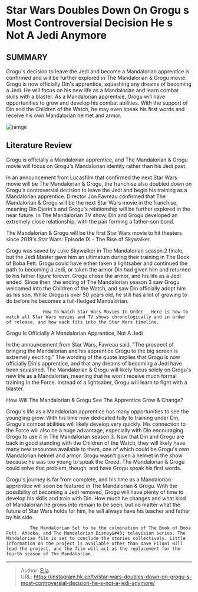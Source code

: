 # Star Wars Doubles Down On Grogu s Most Controversial Decision He s Not A Jedi Anymore


## SUMMARY 



  Grogu&#39;s decision to leave the Jedi and become a Mandalorian apprentice is confirmed and will be further explored in The Mandalorian &amp; Grogu movie.   Grogu is now officially Din&#39;s apprentice, squashing any dreams of becoming a Jedi. He will focus on his new life as a Mandalorian and learn combat skills with a blaster.   As a Mandalorian apprentice, Grogu will have opportunities to grow and develop his combat abilities. With the support of Din and the Children of the Watch, he may even speak his first words and receive his own Mandalorian helmet and armor.  

![iamge](https://static1.srcdn.com/wordpress/wp-content/uploads/2024/01/img_90a35a4c4dd3-1.jpeg)

## Literature Review
Grogu is officially a Mandalorian apprentice, and The Mandalorian &amp; Grogu movie will focus on Grogu&#39;s Mandalorian identity rather than his Jedi past.




In an announcement from Lucasfilm that confirmed the next Star Wars movie will be The Mandalorian &amp; Grogu, the franchise also doubled down on Grogu&#39;s controversial decision to leave the Jedi and begin his training as a Mandalorian apprentice. Director Jon Favreau confirmed that The Mandalorian &amp; Grogu will be the next Star Wars movie in the franchise, meaning Din Djarin&#39;s and Grogu&#39;s relationship will be further explored in the near future. In The Mandalorian TV show, Din and Grogu developed an extremely close relationship, with the pair forming a father-son bond.






The Mandalorian &amp; Grogu will be the first Star Wars movie to hit theaters since 2019&#39;s Star Wars: Episode IX - The Rise of Skywalker.




Grogu was saved by Luke Skywalker in The Mandalorian season 2 finale, but the Jedi Master gave him an ultimatum during their training in The Book of Boba Fett. Grogu could have either taken a lightsaber and continued the path to becoming a Jedi, or taken the armor Din had given him and returned to his father figure forever. Grogu chose the armor, and his life as a Jedi ended. Since then, the ending of The Mandalorian season 3 saw Grogu welcomed into the Children of the Watch, and saw Din officially adopt him as his son. While Grogu is over 50 years old, he still has a lot of growing to do before he becomes a full-fledged Mandalorian.

                  How To Watch Star Wars Movies In Order   Here is how to watch all Star Wars movies and TV shows chronologically and in order of release, and how each fits into the Star Wars timeline.    





 Grogu Is Officially A Mandalorian Apprentice, Not A Jedi 
          

In the announcement from Star Wars, Favreau said, &#34;The prospect of bringing the Mandalorian and his apprentice Grogu to the big screen is extremely exciting.&#34; The wording of the quote implies that Grogu is now officially Din&#39;s apprentice, and that any dreams of becoming a Jedi have been squashed. The Mandalorian &amp; Grogu will likely focus solely on Grogu&#39;s new life as a Mandalorian, meaning that he won&#39;t receive much formal training in the Force. Instead of a lightsaber, Grogu will learn to fight with a blaster.



 How Will The Mandalorian &amp; Grogu See The Apprentice Grow &amp; Change? 
          




Grogu&#39;s life as a Mandalorian apprentice has many opportunities to see the youngling grow. With his time now dedicated fully to training under Din, Grogu&#39;s combat abilities will likely develop very quickly. His connection to the Force will also be a huge advantage, especially with Din encouraging Grogu to use it in The Mandalorian season 3. Now that Din and Grogu are back in good standing with the Children of the Watch, they will likely have many new resources available to them, one of which could be Grogu&#39;s own Mandalorian helmet and armor. Grogu wasn&#39;t given a helmet in the show because he was too young to speak the Creed. The Mandalorian &amp; Grogu could solve that problem, though, and have Grogu speak his first words.

Grogu&#39;s journey is far from complete, and his time as a Mandalorian apprentice will soon be featured in The Mandalorian &amp; Grogu. With the possibility of becoming a Jedi removed, Grogu will have plenty of time to develop his skills and train with Din. How much he changes and what kind of Mandalorian he grows into remain to be seen, but no matter what the future of Star Wars holds for him, he will always have his teacher and father by his side.




             The Mandalorian Set to be the culmination of The Book of Boba Fett, Ahsoka, and The Mandalorian Disney&#43; television series, The Mandalorian film is set to conclude the stories collectively. Little information on the project is available other than Dave Filoni will lead the project, and the film will act as the replacement for the fourth season of The Mandalorian.  



---

> Author: [Ella](https://instagram.hk.cn/)  
> URL: https://instagram.hk.cn/tv/star-wars-doubles-down-on-grogu-s-most-controversial-decision-he-s-not-a-jedi-anymore/  

